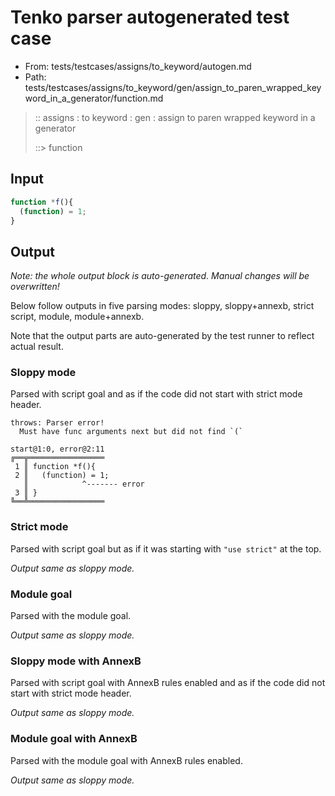 # Tenko parser autogenerated test case

- From: tests/testcases/assigns/to_keyword/autogen.md
- Path: tests/testcases/assigns/to_keyword/gen/assign_to_paren_wrapped_keyword_in_a_generator/function.md

> :: assigns : to keyword : gen : assign to paren wrapped keyword in a generator
>
> ::> function

## Input


`````js
function *f(){
  (function) = 1;
}
`````

## Output

_Note: the whole output block is auto-generated. Manual changes will be overwritten!_

Below follow outputs in five parsing modes: sloppy, sloppy+annexb, strict script, module, module+annexb.

Note that the output parts are auto-generated by the test runner to reflect actual result.

### Sloppy mode

Parsed with script goal and as if the code did not start with strict mode header.

`````
throws: Parser error!
  Must have func arguments next but did not find `(`

start@1:0, error@2:11
╔══╦═════════════════
 1 ║ function *f(){
 2 ║   (function) = 1;
   ║            ^------- error
 3 ║ }
╚══╩═════════════════

`````

### Strict mode

Parsed with script goal but as if it was starting with `"use strict"` at the top.

_Output same as sloppy mode._

### Module goal

Parsed with the module goal.

_Output same as sloppy mode._

### Sloppy mode with AnnexB

Parsed with script goal with AnnexB rules enabled and as if the code did not start with strict mode header.

_Output same as sloppy mode._

### Module goal with AnnexB

Parsed with the module goal with AnnexB rules enabled.

_Output same as sloppy mode._
